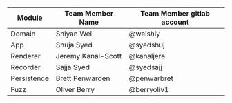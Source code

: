 | Module      | Team Member Name   | Team Member gitlab account |
|-------------|--------------------|----------------------------|
| Domain      | Shiyan Wei         | @weishiy                   |
| App         | Shuja Syed         | @syedshuj                  |
| Renderer    | Jeremy Kanal-Scott | @kanaljere                 |
| Recorder    | Sajja Syed         | @syedsajj                  |
| Persistence | Brett Penwarden    | @penwarbret                |
| Fuzz        | Oliver Berry       | @berryoliv1                |